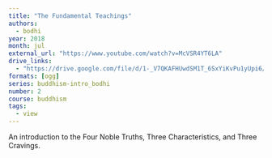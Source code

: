 ```yaml
---
title: "The Fundamental Teachings"
authors:
  - bodhi
year: 2018
month: jul
external_url: "https://www.youtube.com/watch?v=McVSR4YT6LA"
drive_links:
  - "https://drive.google.com/file/d/1-_V7QKAFHUwdSM1T_6SxYiKvPu1yUpi6/view?usp=sharing"
formats: [ogg]
series: buddhism-intro_bodhi
number: 2
course: buddhism
tags:
  - view
---
```


An introduction to the Four Noble Truths, Three Characteristics, and Three Cravings.

